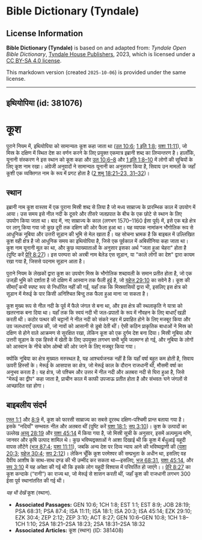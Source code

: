 # Bible Dictionary (Tyndale)

## License Information

**Bible Dictionary (Tyndale)** is based on and adapted from: _Tyndale Open Bible Dictionary_, [Tyndale House Publishers](https://tyndaleopenresources.com/), 2023, which is licensed under a [CC BY-SA 4.0 license](https://creativecommons.org/licenses/by-sa/4.0/legalcode.en).

This markdown version (created `2025-10-06`) is provided under the same license.



--------------------------------

## इथियोपिया (id: 381076)

कूश
===

पुराने नियम में, इथियोपिया को सामान्यतः कूश कहा जाता था ([उत 10:6](https://ref.ly/Gen10:6); [1 इति 1:8](https://ref.ly/1Chr1:8); [यशा 11:11](https://ref.ly/Isa11:11)), जो मिस्र के दक्षिण में स्थित देश का वर्णन करने के लिए प्रयुक्त एकमात्र इब्रानी शब्द का लिप्यन्तरण है। हालाँकि, यूनानी संस्करण ने इस स्थान को कूश कहा और [उत 10:6–8](https://ref.ly/Gen10:6-Gen10:8) और [1 इति 1:8–10](https://ref.ly/1Chr1:8-1Chr1:10) में लोगों की सूचियों के लिए कूश नाम रखा। अंग्रेजी अनुवादों ने सामान्यतः यूनानी का अनुसरण किया है, सिवाय उन मामलों के जहाँ कूशी एक व्यक्तिगत नाम के रूप में प्रगट होता है ([2 शमू 18:21–23, 31–32](https://ref.ly/2Sam18:21-2Sam18:23,2Sam18:31-2Sam18:32))।

स्थान
-----

इब्रानी नाम कूश वास्तव में एक पुराना मिस्री शब्द से लिया है जो मध्य साम्राज्य के प्रारम्भिक काल में उपयोग में आया। उस समय इसे नील नदी के दूसरे और तीसरे जलप्रपात के बीच के एक छोटे से स्थान के लिए उपयोग किया जाता था। बाद में, नए साम्राज्य के काल (लगभग 1570–1160 ईसा पूर्व) में, इसे एक बड़े क्षेत्र पर लागू किया गया जो कुछ दूरी तक दक्षिण की ओर फैला हुआ था। यह व्यापक नामांकन भौगोलिक रूप से आधुनिक नूबिया और उत्तरी सूडान की भूमि से मेल खाता है। यह सोचना भ्रामक है कि बाइबल में उल्लिखित कूश वही क्षेत्र है जो आधुनिक समय का इथियोपिया है, जिसे एक पूर्वकाल में अबिसीनिया कहा जाता था। कूश नाम यूनानी मूल का था, और कुछ व्याख्याताओं के अनुसार इसका अर्थ "जला हुआ चेहरा" होता है (पुष्टि करें [प्रेरि 8:27](https://ref.ly/Acts8:27))। इस परम्परा को अरबी नाम बेलेड एस सूडान, या "काले लोगों का देश" द्वारा कायम रखा गया है, जिससे पदनाम सूडान आता है।

पुराने नियम के लेखकों द्वारा कूश का उपयोग मिस्र के भौगोलिक शब्दावली के समान प्रतीत होता है, जो एक उजड़ी भूमि को दर्शाता है जो दक्षिण में आस्वान तक फैली हुई है, जो [यहेज 29:10](https://ref.ly/Ezek29:10) का सवेने है। कूश की सीमाएँ कभी स्पष्ट रूप से निर्धारित नहीं की गईं, यहाँ तक कि मिस्रवासियों द्वारा भी, इसलिए इस क्षेत्र को सूडान में मेरूई के पार किसी अनिश्चित बिन्दु तक फैला हुआ माना जा सकता है।

कूश मुख्य रूप से नील नदी के पूर्व में फैले जंगल से बना था, और इस क्षेत्र की स्थलाकृति ने यात्रा को खतरनाक बना दिया था। यहाँ तक कि स्वयं नदी भी जल\-प्रपातों के रूप में नौवहन के लिए बाधाएँ खड़ी करती थी। कठोर पत्थर की चट्टानों ने नील नदी को संकरे नहर में प्रवाहित होने के लिए मजबूर किया और उग्र जलधाराएँ उत्पन्न की, जो नावों को आसानी से डुबो देती थीं। ऐसी कठिन प्राकृतिक बाधाओं ने मिस्र को दक्षिण से होने वाले आक्रमण से सुरक्षित रखा, लेकिन कूश को एक दुर्गम देश बना दिया। मिस्री नूबिया और उत्तरी सूडान के एक हिस्से में खेती के लिए उपयुक्त लगभग सभी भूमि जलमग्न हो गई, और नूबिया के लोगों को आस्वान के नीचे कोम ओम्बो की ओर जाने के लिए मजबूर किया गया।

क्योंकि नूबिया का क्षेत्र मुख्यतः मरुस्थल है, यह आश्चर्यजनक नहीं है कि यहाँ वर्षा बहुत कम होती है, सिवाय ऊपरी हिस्सों के। मेरूई के आसपास का क्षेत्र, जो मेरूई काल के दौरान राजधानी थी, मौसमी वर्षा का अनुभव करता है। यह क्षेत्र, जो पश्चिम और उत्तर में नील नदी और अतबरा नदी से घिरा हुआ है, जिसे "मेरूई का द्वीप" कहा जाता है, प्राचीन काल में काफी उपजाऊ प्रतीत होता है और संभवतः घने जंगलों से आच्छादित रहा होगा।

बाइबलीय संदर्भ
--------------

[एस्त 1:1](https://ref.ly/Esth1:1) और [8:9](https://ref.ly/Esth8:9) में, कूश को फारसी साम्राज्य का सबसे दूरस्थ दक्षिण\-पश्चिमी प्रान्त बताया गया है। इसके “नदियाँ” सम्भवतः नील और अतबरा थीं (पुष्टि करें [यशा 18:1](https://ref.ly/Isa18:1); [सप 3:10](https://ref.ly/Zeph3:10))। कूश के उत्पादों का उल्लेख [अय्यू 28:19](https://ref.ly/Job28:19) और [यशा 45:14](https://ref.ly/Isa45:14) में किया गया है, जो मिस्री सूची के अनुसार, इसमें अल्पमूल्य मणि, जानवर और कृषि उत्पाद शामिल थे। कुछ भविष्यद्वक्ताओं ने आशा दिखाई थी कि कूश में बँधुआई यहूदी वापस लौटेंगे ([भज 87:4](https://ref.ly/Ps87:4); [यशा 11:11](https://ref.ly/Isa11:11)), जबकि अन्य देश पर दिव्य न्याय आने की भविष्यद्वाणी की ([यशा 20:3](https://ref.ly/Isa20:3); [यहेज 30:4](https://ref.ly/Ezek30:4); [सप 2:12](https://ref.ly/Zeph2:12))। लेकिन चूँकि कूश परमेश्वर की सम्प्रभुता के अधीन था, इसलिए वह दैवीय आशीष के साथ\-साथ दण्ड की भी उम्मीद कर सकता था—इसलिए, [भज 68:31](https://ref.ly/Ps68:31), [यशा 45:14](https://ref.ly/Isa45:14), और [सप 3:10](https://ref.ly/Zeph3:10) में यह अपेक्षा की गई थी कि इसके लोग यहूदी विश्वास में परिवर्तित हो जाएंगे।। [प्रेरि 8:27](https://ref.ly/Acts8:27) का कूश कन्दाके (“रानी”) का राज्य था, जो मेरूई से शासन करती थीं, जहाँ कूश की राजधानी लगभग 300 ईसा पूर्व स्थानांतरित की गई थी।

*यह भी देखें* कूश (स्थान).

* **Associated Passages:** GEN 10:6; 1CH 1:8; EST 1:1; EST 8:9; JOB 28:19; PSA 68:31; PSA 87:4; ISA 11:11; ISA 18:1; ISA 20:3; ISA 45:14; EZK 29:10; EZK 30:4; ZEP 2:12; ZEP 3:10; ACT 8:27; GEN 10:6–GEN 10:8; 1CH 1:8–1CH 1:10; 2SA 18:21–2SA 18:23; 2SA 18:31–2SA 18:32
* **Associated Articles:** कूश (स्थान) (ID: 381408)

